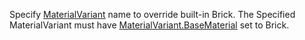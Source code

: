 Specify [MaterialVariant](https://create.roblox.com/docs/reference/engine/classes/MaterialVariant) name to override built-in Brick.
The Specified MaterialVariant must have [MaterialVariant.BaseMaterial](https://create.roblox.com/docs/reference/engine/classes/MaterialVariant#BaseMaterial) set
to Brick.